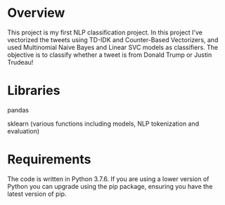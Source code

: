 # Overview

This project is my first NLP classification project. In this project I've vectorized the tweets using TD-IDK and Counter-Based Vectorizers, and used Multinomial Naive Bayes and Linear SVC models as classifiers.
The objective is to classify whether a tweet is from Donald Trump or Justin Trudeau!

# Libraries
pandas
</ul>
sklearn (various functions including models, NLP tokenization and evaluation)


# Requirements

The code is written in Python 3.7.6. If you are using a lower version of Python you can upgrade using the pip package, ensuring you have the latest version of pip. 

